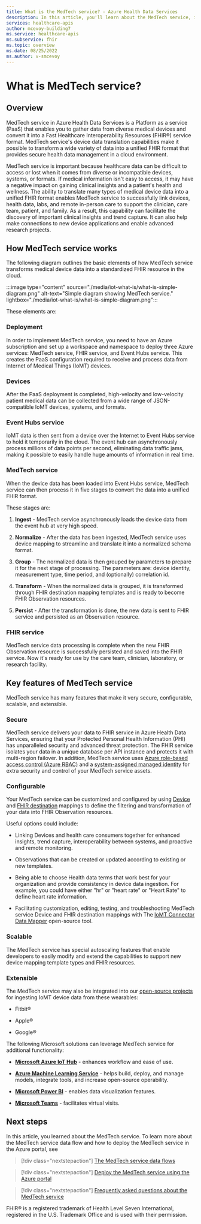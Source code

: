 ```yaml
---
title: What is the MedTech service? - Azure Health Data Services
description: In this article, you'll learn about the MedTech service, its features, functions, integrations, and next steps.
services: healthcare-apis
author: mcevoy-building7
ms.service: healthcare-apis
ms.subservice: fhir
ms.topic: overview
ms.date: 08/25/2022
ms.author: v-smcevoy
---
```


# What is MedTech service?

## Overview

MedTech service in Azure Health Data Services is a Platform as a service (PaaS) that enables you to gather data from diverse medical devices and convert it into a Fast Healthcare Interoperability Resources (FHIR&#174;) service format. MedTech service's device data translation capabilities make it possible to transform a wide variety of data into a unified FHIR format that provides secure health data management in a cloud environment.

MedTech service is important because healthcare data can be difficult to access or lost when it comes from diverse or incompatible devices, systems, or formats. If medical information isn't easy to access, it may have a negative impact on gaining clinical insights and a patient's health and wellness. The ability to translate many types of medical device data into a unified FHIR format enables MedTech service to successfully link devices, health data, labs, and remote in-person care to support the clinician, care team, patient, and family. As a result, this capability can facilitate the discovery of important clinical insights and trend capture. It can also help make connections to new device applications and enable advanced research projects.

## How MedTech service works

The following diagram outlines the basic elements of how MedTech service transforms medical device data into a standardized FHIR resource in the cloud.

:::image type="content" source="./media/iot-what-is/what-is-simple-diagram.png" alt-text="Simple diagram showing MedTech service." lightbox="./media/iot-what-is/what-is-simple-diagram.png":::

These elements are:

### Deployment

In order to implement MedTech service, you need to have an Azure subscription and set up a workspace and namespace to deploy three Azure services: MedTech service, FHIR service, and Event Hubs service. This creates the PaaS configuration required to receive and process data from Internet of Medical Things (IoMT) devices.

### Devices

After the PaaS deployment is completed, high-velocity and low-velocity patient medical data can be collected from a wide range of JSON-compatible IoMT devices, systems, and formats.

### Event Hubs service

 IoMT data is then sent from a device over the Internet to Event Hubs service to hold it temporarily in the cloud. The event hub can asynchronously process millions of data points per second, eliminating data traffic jams, making it possible to easily handle huge amounts of information in real time.

### MedTech service

When the device data has been loaded into Event Hubs service, MedTech service can then process it in five stages to convert the data into a unified FHIR format.

These stages are:

1. **Ingest** - MedTech service asynchronously loads the device data from the event hub at very high speed.

2. **Normalize** - After the data has been ingested, MedTech service uses device mapping to streamline and translate it into a normalized schema format.

3. **Group** - The normalized data is then grouped by parameters to prepare it for the next stage of processing. The parameters are: device identity, measurement type, time period, and (optionally) correlation id.

4. **Transform** - When the normalized data is grouped, it is transformed through FHIR destination mapping templates and is ready to become FHIR Observation resources.

5. **Persist** - After the transformation is done, the new data is sent to FHIR service and persisted as an Observation resource.

### FHIR service

MedTech service data processing is complete when the new FHIR Observation resource is successfully persisted and saved into the FHIR service. Now it's ready for use by the care team, clinician, laboratory, or research facility.

## Key features of MedTech service

MedTech service has many features that make it very secure, configurable,  scalable, and extensible.

### Secure

MedTech service delivers your data to FHIR service in Azure Health Data Services, ensuring that your Protected Personal Health Information (PHI) has unparalleled security and advanced threat protection. The FHIR service isolates your data in a unique database per API instance and protects it with multi-region failover. In addition, MedTech service uses [Azure role-based access control (Azure RBAC)](../../role-based-access-control/overview.md) and a [system-assigned managed identity](../../active-directory/managed-identities-azure-resources/overview.md) for extra security and control of your MedTech service assets. 

### Configurable

Your MedTech service can be customized and configured by using [Device](./how-to-use-device-mappings.md) and [FHIR destination](./how-to-use-fhir-mappings.md) mappings to define the filtering and transformation of your data into FHIR Observation resources.

Useful options could include:

- Linking Devices and health care consumers together for enhanced insights, trend capture, interoperability between systems, and proactive and remote monitoring.

- Observations that can be created or updated according to existing or new templates.

- Being able to choose Health data terms that work best for your organization and provide consistency in device data ingestion. For example, you could have either "hr" or "heart rate" or "Heart Rate" to define heart rate information.

- Facilitating customization, editing, testing, and troubleshooting MedTech service Device and FHIR destination mappings with The [IoMT Connector Data Mapper](https://github.com/microsoft/iomt-fhir/tree/master/tools/data-mapper) open-source tool.

### Scalable

The MedTech service has special autoscaling features that enable developers to easily modify and extend the capabilities to support new device mapping template types and FHIR resources.

### Extensible

The MedTech service may also be integrated into our [open-source projects](./iot-git-projects.md) for ingesting IoMT device data from these wearables:

- Fitbit&#174;

- Apple&#174;

- Google&#174;

The following Microsoft solutions can leverage MedTech service for additional functionality:

- [**Microsoft Azure IoT Hub**](../../iot-hub/iot-concepts-and-iot-hub.md) - enhances workflow and ease of use.

- [**Azure Machine Learning Service**](./iot-connector-machine-learning.md) - helps build, deploy, and manage models, integrate tools, and increase open-source operability.

- [**Microsoft Power BI**](./iot-connector-power-bi.md) - enables data visualization features.

- [**Microsoft Teams**](./iot-connector-teams.md) - facilitates virtual visits.

## Next steps

In this article, you learned about the MedTech service. To learn more about the MedTech service data flow and how to deploy the MedTech service in the Azure portal, see

>[!div class="nextstepaction"]
>[The MedTech service data flows](./iot-data-flow.md)

>[!div class="nextstepaction"]
>[Deploy the MedTech service using the Azure portal](./deploy-iot-connector-in-azure.md)

>[!div class="nextstepaction"]
>[Frequently asked questions about the MedTech service](./iot-connector-faqs.md)

FHIR&#174; is a registered trademark of Health Level Seven International, registered in the U.S. Trademark Office and is used with their permission.
